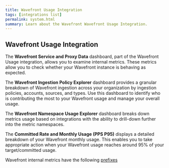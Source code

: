 ```yaml
---
title: Wavefront Usage Integration
tags: [integrations list]
permalink: system.html
summary: Learn about the Wavefront Wavefront Usage Integration.
---
```

## Wavefront Usage Integration

The **Wavefront Service and Proxy Data** dashboard, part of the Wavefront Usage integration, allows you to examine internal metrics. These metrics allow you to check whether your Wavefront instance is behaving as expected.

The **Wavefront Ingestion Policy Explorer** dashboard provides a granular breakdown of Wavefront ingestion across your organization by ingestion policies, accounts, sources, and types.
Use this dashboard to identify who is contributing the most to your Wavefront usage and manage your overall usage.

The **Wavefront Namespace Usage Explorer** dashboard breaks down metrics usage based on integrations with the ability to drill-down further into the metric namespaces.

The **Committed Rate and Monthly Usage (PPS P95)** displays a detailed breakdown of your Wavefront monthly usage. This enables you to take appropriate action when your Wavefront usage reaches around 95% of your target/committed usage.

Wavefront internal metrics have the following [prefixes](https://docs.wavefront.com/wavefront_monitoring.html#using-internal-metrics-to-optimize-performance)



